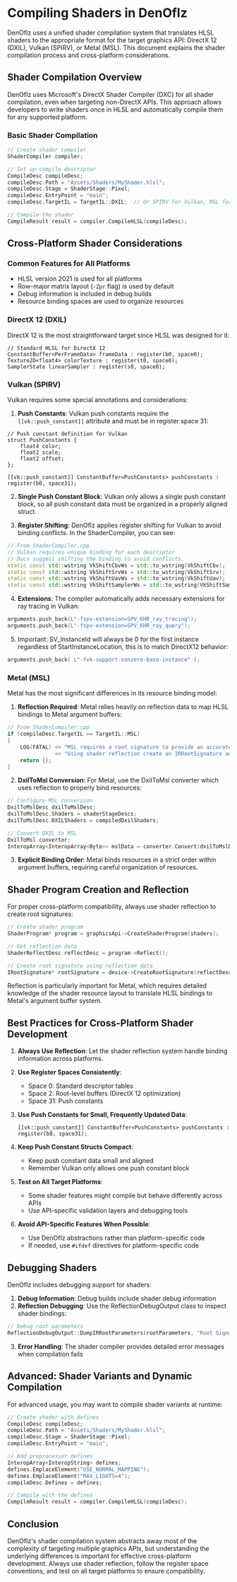 # Compiling Shaders in DenOfIz

DenOfIz uses a unified shader compilation system that translates HLSL shaders to the appropriate format for the target graphics API: DirectX 12 (DXIL), Vulkan (SPIRV), or Metal (MSL). This document explains the shader compilation process and cross-platform considerations.

## Shader Compilation Overview

DenOfIz uses Microsoft's DirectX Shader Compiler (DXC) for all shader compilation, even when targeting non-DirectX APIs. This approach allows developers to write shaders once in HLSL and automatically compile them for any supported platform.

### Basic Shader Compilation

```cpp
// Create shader compiler
ShaderCompiler compiler;

// Set up compile descriptor
CompileDesc compileDesc;
compileDesc.Path = "Assets/Shaders/MyShader.hlsl";
compileDesc.Stage = ShaderStage::Pixel;
compileDesc.EntryPoint = "main";
compileDesc.TargetIL = TargetIL::DXIL;  // Or SPIRV for Vulkan, MSL for Metal

// Compile the shader
CompileResult result = compiler.CompileHLSL(compileDesc);
```

## Cross-Platform Shader Considerations

### Common Features for All Platforms

- HLSL version 2021 is used for all platforms
- Row-major matrix layout (`-Zpr` flag) is used by default
- Debug information is included in debug builds
- Resource binding spaces are used to organize resources

### DirectX 12 (DXIL)

DirectX 12 is the most straightforward target since HLSL was designed for it:

```hlsl
// Standard HLSL for DirectX 12
ConstantBuffer<PerFrameData> frameData : register(b0, space0);
Texture2D<float4> colorTexture : register(t0, space0);
SamplerState linearSampler : register(s0, space0);
```

### Vulkan (SPIRV)

Vulkan requires some special annotations and considerations:

1. **Push Constants**: Vulkan push constants require the `[[vk::push_constant]]` attribute and must be in register space 31:

```hlsl
// Push constant definition for Vulkan
struct PushConstants {
    float4 color;
    float2 scale;
    float2 offset;
};

[[vk::push_constant]] ConstantBuffer<PushConstants> pushConstants : register(b0, space31);
```

2. **Single Push Constant Block**: Vulkan only allows a single push constant block, so all push constant data must be organized in a properly aligned struct.

3. **Register Shifting**: DenOfIz applies register shifting for Vulkan to avoid binding conflicts. In the ShaderCompiler, you can see:

```cpp
// From ShaderCompiler.cpp
// Vulkan requires unique binding for each descriptor
// Docs suggest shifting the binding to avoid conflicts.
static const std::wstring VkShiftCbvWs = std::to_wstring(VkShiftCbv);
static const std::wstring VkShiftSrvWs = std::to_wstring(VkShiftSrv);
static const std::wstring VkShiftUavWs = std::to_wstring(VkShiftUav);
static const std::wstring VkShiftSamplerWs = std::to_wstring(VkShiftSampler);
```

4. **Extensions**: The compiler automatically adds necessary extensions for ray tracing in Vulkan:

```cpp
arguments.push_back(L"-fspv-extension=SPV_KHR_ray_tracing");
arguments.push_back(L"-fspv-extension=SPV_KHR_ray_query");
```

5. Important: SV_InstanceId will always be 0 for the first instance regardless of StartInstanceLocation, this is to match DirectX12 behavior:

```cpp
arguments.push_back( L"-fvk-support-nonzero-base-instance" );
```

### Metal (MSL)

Metal has the most significant differences in its resource binding model:

1. **Reflection Required**: Metal relies heavily on reflection data to map HLSL bindings to Metal argument buffers:

```cpp
// From ShaderCompiler.cpp
if (compileDesc.TargetIL == TargetIL::MSL)
{
    LOG(FATAL) << "MSL requires a root signature to provide an accurate metallib with the context of all shaders. "
               << "Using shader reflection create an IRRootSignature and pass it to the DxilToMsl class.";
    return {};
}
```

2. **DxilToMsl Conversion**: For Metal, use the DxilToMsl converter which uses reflection to properly bind resources:

```cpp
// Configure MSL conversion
DxilToMslDesc dxilToMslDesc;
dxilToMslDesc.Shaders = shaderStageDescs;
dxilToMslDesc.DXILShaders = compiledDxilShaders;

// Convert DXIL to MSL
DxilToMsl converter;
InteropArray<InteropArray<Byte>> mslData = converter.Convert(dxilToMslDesc);
```

3. **Explicit Binding Order**: Metal binds resources in a strict order within argument buffers, requiring careful organization of resources.

## Shader Program Creation and Reflection

For proper cross-platform compatibility, always use shader reflection to create root signatures:

```cpp
// Create shader program
ShaderProgram* program = graphicsApi->CreateShaderProgram(shaders);

// Get reflection data
ShaderReflectDesc reflectDesc = program->Reflect();

// Create root signature using reflection data
IRootSignature* rootSignature = device->CreateRootSignature(reflectDesc.RootSignature);
```

Reflection is particularly important for Metal, which requires detailed knowledge of the shader resource layout to translate HLSL bindings to Metal's argument buffer system.

## Best Practices for Cross-Platform Shader Development

1. **Always Use Reflection**: Let the shader reflection system handle binding information across platforms.

2. **Use Register Spaces Consistently**:
    - Space 0: Standard descriptor tables
    - Space 2: Root-level buffers (DirectX 12 optimization)
    - Space 31: Push constants

3. **Use Push Constants for Small, Frequently Updated Data**:
   ```hlsl
   [[vk::push_constant]] ConstantBuffer<PushConstants> pushConstants : register(b0, space31);
   ```

4. **Keep Push Constant Structs Compact**:
    - Keep push constant data small and aligned
    - Remember Vulkan only allows one push constant block

5. **Test on All Target Platforms**:
    - Some shader features might compile but behave differently across APIs
    - Use API-specific validation layers and debugging tools

6. **Avoid API-Specific Features When Possible**:
    - Use DenOfIz abstractions rather than platform-specific code
    - If needed, use `#ifdef` directives for platform-specific code

## Debugging Shaders

DenOfIz includes debugging support for shaders:

1. **Debug Information**: Debug builds include shader debug information
2. **Reflection Debugging**: Use the ReflectionDebugOutput class to inspect shader bindings:

```cpp
// Debug root parameters
ReflectionDebugOutput::DumpIRRootParameters(rootParameters, "Root Signature");
```

3. **Error Handling**: The shader compiler provides detailed error messages when compilation fails

## Advanced: Shader Variants and Dynamic Compilation

For advanced usage, you may want to compile shader variants at runtime:

```cpp
// Create shader with defines
CompileDesc compileDesc;
compileDesc.Path = "Assets/Shaders/MyShader.hlsl";
compileDesc.Stage = ShaderStage::Pixel;
compileDesc.EntryPoint = "main";

// Add preprocessor defines
InteropArray<InteropString> defines;
defines.EmplaceElement("USE_NORMAL_MAPPING");
defines.EmplaceElement("MAX_LIGHTS=4");
compileDesc.Defines = defines;

// Compile with the defines
CompileResult result = compiler.CompileHLSL(compileDesc);
```

## Conclusion

DenOfIz's shader compilation system abstracts away most of the complexity of targeting multiple graphics APIs, but understanding the underlying differences is important for
effective cross-platform development. Always use shader reflection, follow the register space conventions, and test on all target platforms to ensure compatibility.